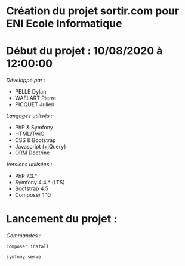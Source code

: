 # Création du projet sortir.com pour ENI Ecole Informatique
# Début du projet : 10/08/2020 à 12:00:00

_Développé par :_
- PELLE Dylan
- WAFLART Pierre
- PICQUET Julien

_Langages utilisés :_
- PhP & Symfony
- HTML/TwiG
- CSS & Bootstrap
- Javascript (+jQuery)
- ORM Doctrine

_Versions utilisées :_
- PhP 7.3.*
- Symfony 4.4.* (LTS)
- Bootstrap 4.5
- Composer 1.10

# Lancement du projet :

_Commandes :_

`composer install`

`symfony serve`
